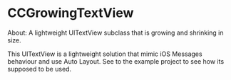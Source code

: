 CCGrowingTextView
=================

About: A lightweight UITextView subclass that is growing and shrinking in size. 

This UITextView is a lightweight solution that mimic iOS Messages behaviour and use Auto Layout. See to the example project to see how its supposed to be used.